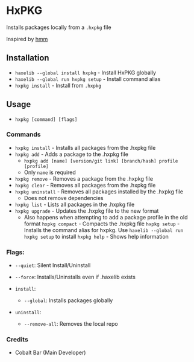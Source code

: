 # HxPKG

Installs packages locally from a `.hxpkg` file

Inspired by [hmm](https://github.com/andywhite37/hmm)

## Installation

- `haxelib --global install hxpkg` - Install HxPKG globally
- `haxelib --global run hxpkg setup` - Install command alias
- `hxpkg install` - Install from `.hxpkg`

## Usage

- `hxpkg [command] [flags]`

### Commands

- `hxpkg install` - Installs all packages from the .hxpkg file
- `hxpkg add` - Adds a package to the .hxpkg file
	- `hxpkg add [name] [version/git link] [branch/hash] profile [profile]`
    - Only `name` is required
- `hxpkg remove` - Removes a package from the .hxpkg file
- `hxpkg clear` - Removes all packages from the .hxpkg file
- `hxpkg uninstall` - Removes all packages installed by the .hxpkg file
	- Does not remove dependencies
- `hxpkg list` - Lists all packages in the .hxpkg file
- `hxpkg upgrade` - Updates the .hxpkg file to the new format
	- Also happens when attempting to add a package profile in the old format
`hxpkg compact` - Compacts the .hxpkg file
`hxpkg setup` - Installs the command alias for hxpkg. Use `haxelib --global run hxpkg setup` to install
`hxpkg help` - Shows help information

### Flags:

- `--quiet`: Silent Install/Uninstall
- `--force`: Installs/Uninstalls even if .haxelib exists

- `install`:
	- `--global`: Installs packages globally
- `uninstall`:
	- `--remove-all`: Removes the local repo

### Credits

- Cobalt Bar (Main Developer)
